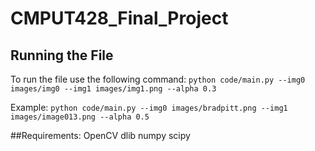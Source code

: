 # CMPUT428_Final_Project
## Running the File
To run the file use the following command:
`python code/main.py --img0 images/img0 --img1 images/img1.png --alpha 0.3`

Example:
`python code/main.py --img0 images/bradpitt.png --img1 images/image013.png --alpha 0.5`

##Requirements:
OpenCV
dlib
numpy
scipy
